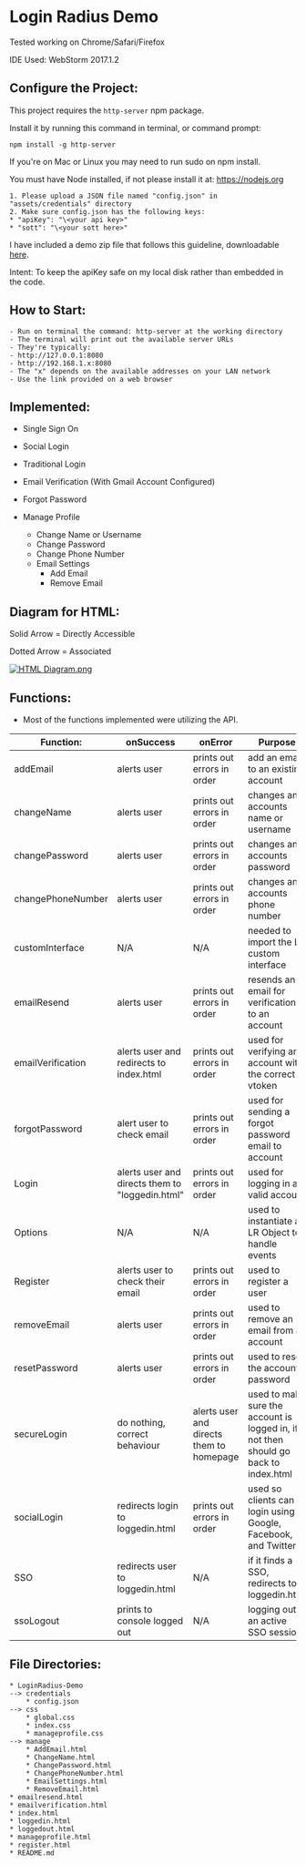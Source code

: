 # Login Radius Demo

Tested working on Chrome/Safari/Firefox

IDE Used: WebStorm 2017.1.2

## Configure the Project:

This project requires the ```http-server``` npm package.  

Install it by running this command in terminal, or command prompt:
```
npm install -g http-server
```
If you're on Mac or Linux you may need to run sudo on npm install.

You must have Node installed, if not please install it at:
https://nodejs.org

```
1. Please upload a JSON file named "config.json" in "assets/credentials" directory
2. Make sure config.json has the following keys:
* "apiKey": "\<your api key>"
* "sott": "\<your sott here>"

```

I have included a demo zip file that follows this guideline, downloadable [here](https://github.com/erichan37/LoginRadius-Demo/blob/master/extras/demo_config.zip).


Intent: To keep the apiKey safe on my local disk
rather than embedded in the code.


## How to Start:
```
- Run on terminal the command: http-server at the working directory
- The terminal will print out the available server URLs
- They're typically:
- http://127.0.0.1:8080 
- http://192.168.1.x:8080
- The "x" depends on the available addresses on your LAN network
- Use the link provided on a web browser

```
## Implemented:

* Single Sign On

* Social Login

* Traditional Login

* Email Verification (With Gmail Account Configured)

* Forgot Password

* Manage Profile
    * Change Name or Username
    * Change Password
    * Change Phone Number
    * Email Settings
        * Add Email
        * Remove Email


## Diagram for HTML:
Solid Arrow = Directly Accessible

Dotted Arrow = Associated

[![HTML Diagram.png](https://s7.postimg.org/e1dqadduz/HTML_Diagram.png)](Diagram)
## Functions:
- Most of the functions implemented were utilizing
the API.

| Function:         | onSuccess                                       | onError                                  | Purpose                                                                              |
|-------------------|-------------------------------------------------|------------------------------------------|--------------------------------------------------------------------------------------|
| addEmail          | alerts user                                     | prints out errors in order               | add an email to an existing account                                                  |
| changeName        | alerts user                                     | prints out errors in order               | changes an accounts name or username                                                 |
| changePassword    | alerts user                                     | prints out errors in order               | changes an accounts password                                                         |
| changePhoneNumber | alerts user                                     | prints out errors in order               | changes an accounts phone number                                                     |
| customInterface   | N/A                                             | N/A                                      | needed to import the LR custom interface                                             |
| emailResend       | alerts user                                     | prints out errors in order               | resends an email for verification to an account                                      |
| emailVerification | alerts user and redirects to index.html         | prints out errors in order               | used for verifying an account with the correct vtoken                                |
| forgotPassword    | alert user to check email                       | prints out errors in order               | used for sending a forgot password email to account                                  |
| Login             | alerts user and directs them to "loggedin.html" | prints out errors in order               | used for logging in a valid account                                                  |
| Options           | N/A                                             | N/A                                      | used to instantiate a LR Object to handle events                                     |
| Register          | alerts user to check their email                | prints out errors in order               | used to register a user                                                              |
| removeEmail       | alerts user                                     | prints out errors in order               | used to remove an email from an account                                              |
| resetPassword     | alerts user                                     | prints out errors in order               | used to reset the accounts password                                                  |
| secureLogin       | do nothing, correct behaviour                   | alerts user and directs them to homepage | used to make sure the account is logged in, if not then should go back to index.html |
| socialLogin       | redirects login to loggedin.html                | prints out errors in order               | used so clients can login using Google, Facebook, and Twitter                        |
| SSO               | redirects user to loggedin.html                 | N/A                                      | if it finds a SSO, redirects to loggedin.html                                        |
| ssoLogout         | prints to console logged out                    | N/A                                      | logging out an active SSO session                                                    |



## File Directories:
```
* LoginRadius-Demo
--> credentials
    * config.json
--> css
    * global.css
    * index.css
    * manageprofile.css
--> manage
    * AddEmail.html
    * ChangeName.html
    * ChangePassword.html
    * ChangePhoneNumber.html
    * EmailSettings.html
    * RemoveEmail.html
* emailresend.html
* emailverification.html
* index.html
* loggedin.html
* loggedout.html
* manageprofile.html
* register.html
* README.md
```


